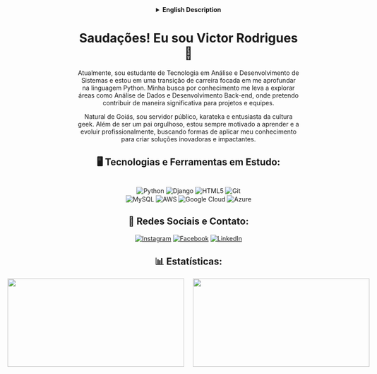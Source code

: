 <div align="center">

<details>
<summary><strong>English Description</strong></summary>

# Hello! I am Victor Rodrigues 👋

I am currently a student of Technology in Systems Analysis and Development, transitioning my career to deepen my knowledge in Python. My quest for knowledge drives me to explore areas such as Data Analysis and Back-end Development, where I aim to contribute significantly to projects and teams.

Originally from Goiás, I am a public servant, a karateka, and a geek culture enthusiast. As a proud father, I am always motivated to learn and evolve professionally, seeking ways to apply my knowledge to create innovative and impactful solutions.

</details>

# Saudações! Eu sou Victor Rodrigues 👋

Atualmente, sou estudante de Tecnologia em Análise e Desenvolvimento de Sistemas e estou em uma transição de carreira focada em me aprofundar na linguagem Python. Minha busca por conhecimento me leva a explorar áreas como Análise de Dados e Desenvolvimento Back-end, onde pretendo contribuir de maneira significativa para projetos e equipes.

Natural de Goiás, sou servidor público, karateka e entusiasta da cultura geek. Além de ser um pai orgulhoso, estou sempre motivado a aprender e a evoluir profissionalmente, buscando formas de aplicar meu conhecimento para criar soluções inovadoras e impactantes.

</div>

<h2 align="center">🖥️ Tecnologias e Ferramentas em Estudo:</h2>
<div align="center" style="display: inline_block; margin: 10px;"><br/>
<img align="center" alt="Python" src="https://img.shields.io/badge/Python-3776AB?style=for-the-badge&logo=python&logoColor=white" />
<img align="center" alt="Django" src="https://img.shields.io/badge/Django-092E20?style=for-the-badge&logo=django&logoColor=white" />
<img align="center" alt="HTML5" src="https://img.shields.io/badge/HTML-239120?style=for-the-badge&logo=html5&logoColor=white" />
<img align="center" alt="Git" src="https://img.shields.io/badge/GIT-E44C30?style=for-the-badge&logo=git&logoColor=white" />
<br>
<img align="center" alt="MySQL" src="https://img.shields.io/badge/MySQL-00000F?style=for-the-badge&logo=mysql&logoColor=white" />
<img align="center" alt="AWS" src="https://img.shields.io/badge/Amazon_AWS-232F3E?style=for-the-badge&logo=amazon-aws&logoColor=white" />
<img align="center" alt="Google Cloud" src="https://img.shields.io/badge/Google_Cloud-4285F4?style=for-the-badge&logo=google-cloud&logoColor=white" />
<img align="center" alt="Azure" src="https://img.shields.io/badge/Microsoft_Azure-0089D6?style=for-the-badge&logo=microsoft-azure&logoColor=white" />
</div>

<h2 align="center">🤝 Redes Sociais e Contato:</h2>

<div align="center">

[![Instagram](https://img.shields.io/badge/Instagram-E4405F?style=for-the-badge&logo=instagram&logoColor=white)](https://instagram.com/victormelkor) 
[![Facebook](https://img.shields.io/badge/Facebook-1877F2?style=for-the-badge&logo=facebook&logoColor=white)](https://www.facebook.com/VictorMelkor) 
[![LinkedIn](https://img.shields.io/badge/LinkedIn-0077B5?style=for-the-badge&logo=linkedin&logoColor=white)](https://www.linkedin.com/in/victormelkor)

</div>

<h2 align="center">📊 Estatísticas:</h2>

<div align="center" style="display: flex; justify-content: center; gap: 20px;">

<img src="https://github-readme-stats.vercel.app/api?username=victormelkor&show_icons=true&theme=dracula&rank_icon=github" style="width: 400px; height: 200px;" />
<img src="https://github-readme-stats.vercel.app/api/top-langs/?username=victormelkor&layout=compact&size_weight=0&count_weight=1&hide=shell,powershell,batchfile" style="width: 400px; height: 200px;" />

</div>
